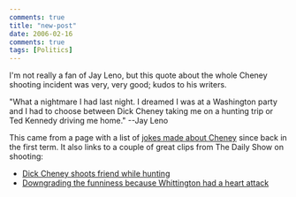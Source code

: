```yaml
---
comments: true
title: "new-post"
date: 2006-02-16
comments: true
tags: [Politics]
---
```

I'm not really a fan of Jay Leno, but this quote about the whole Cheney shooting incident was very, very good; kudos to his writers.

"What a nightmare I had last night. I dreamed I was at a Washington party and I had to choose between Dick Cheney taking me on a hunting trip or Ted Kennedy driving me home." --Jay Leno

This came from a page with a list of [jokes made about Cheney](http://politicalhumor.about.com/library/blcheneyquotes.htm) since back in the first term.  It also links to a couple of great clips from The Daily Show on shooting:

* [Dick Cheney shoots friend while hunting](http://movies.crooksandliars.com/TDS-Cheney-Shotg.mov)
* [Downgrading the funniness because Whittington had a heart attack](http://movies.crooksandliars.com/com_tds_cheney_s.mov)
